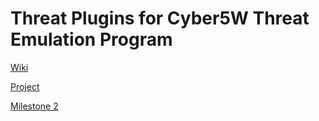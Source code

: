 # Threat Plugins for Cyber5W Threat Emulation Program

[Wiki](https://github.com/Spar0w/capstone/wiki)

[Project](https://github.com/users/Spar0w/projects/1/views/1)

[Milestone 2](https://github.com/Spar0w/capstone/milestone/4)
